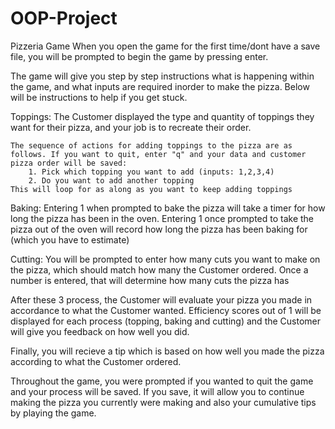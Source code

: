 # OOP-Project

Pizzeria Game
When you open the game for the first time/dont have a save file, you will be prompted to begin the game by pressing enter.

The game will give you step by step instructions what is happening within the game, and what inputs are required inorder to make the pizza. Below will be instructions to help if you get stuck.

Toppings:
    The Customer displayed the type and quantity of toppings they want for their pizza, and your job is to recreate their order.

    The sequence of actions for adding toppings to the pizza are as follows. If you want to quit, enter "q" and your data and customer pizza order will be saved:
        1. Pick which topping you want to add (inputs: 1,2,3,4)
        2. Do you want to add another topping
    This will loop for as along as you want to keep adding toppings

Baking:
    Entering 1 when prompted to bake the pizza will take a timer for how long the pizza has been in the oven.
        Entering 1 once prompted to take the pizza out of the oven will record how long the pizza has been baking for (which you have to estimate)

Cutting:
    You will be prompted to enter how many cuts you want to make on the pizza, which should match how many the Customer ordered. 
        Once a number is entered, that will determine how many cuts the pizza has

After these 3 process, the Customer will evaluate your pizza you made in accordance to what the Customer wanted. Efficiency scores out of 1 will be displayed for each process (topping, baking and cutting) and the Customer will give you feedback on how well you did.

Finally, you will recieve a tip which is based on how well you made the pizza according to what the Customer ordered.

Throughout the game, you were prompted if you wanted to quit the game and your process will be saved. If you save, it will allow you to continue making the pizza you currently were making and also your cumulative tips by playing the game.


